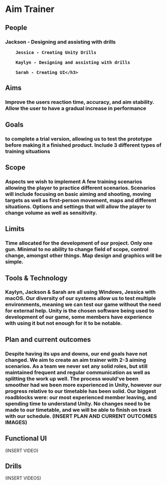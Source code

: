 <!DOCTYPE html>
<html>
<head>
<title>Aim Trainer</title>
</head>
<body>

<h1>Aim Trainer</h1>
  <h2>People</h2>
    <h3>Jackson - Designing and assisting with drills

        Jessica - Creating Unity Drills

        Kaylyn - Designing and assisting with drills

        Sarah - Creating UI</h3>
  
  <h2>Aims</h2>
    <h3> Improve the users reaction time, accuracy, and aim stability. Allow the user to have a gradual increase in performance</h3>
  <h2>Goals</h2>
    <h3>to complete a trial version, allowing us to test the prototype before making it a finished product. Include 3 different types of training situations</h3>
  <h2>Scope</h2>
    <h3>Aspects we wish to implement
    A few training scenarios allowing the player to practice different scenarios.
    Scenarios will include focusing on basic aiming and shooting, moving targets as well as first-person movement, maps and different situations.
    Options and settings that will allow the player to change volume as well as sensitivity.</h3>
  <h2>Limits</h2>
    <h3>Time allocated for the development of our project.
    Only one gun.
    Minimal to no ability to change field of scope, control change, amongst other things.
    Map design and graphics will be simple.</h3>
  
  <h2>Tools & Technology</h2>
    <h3>Kaylyn, Jackson & Sarah are all using Windows, Jessica with macOS.
    Our diversity of our systems allow us to test multiple environments, meaning we can test our game without the need for external help.
    Unity is the chosen software being used to development of our game, some members have experience with using it but not enough for it to be notable.</h3>
  
  <h2>Plan and current outcomes</h2>
    <h3>Despite having its ups and downs, our end goals have not changed. We aim to create an aim trainer with 2-3 aiming scenarios. 
        As a team we never set any solid roles, but still maintained frequent and regular communication as well as splitting the work up well. 
        The process would've been smoother had we been more experienced in Unity, however our progress relative to our timetable has been solid. 
        Our biggest roadblocks were: our most experienced member leaving, and spending time to understand Unity. 
        No changes need to be made to our timetable, and we will be able to finish on track with our schedule.
        (INSERT PLAN AND CURRENT OUTCOMES IMAGES)</h3>
  
  <h2>Functional UI</h2>
      (INSERT VIDEO)
  
  <h2>Drills</h2>
      (INSERT VIDEOS)


</body>
</html>
